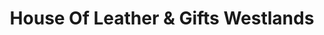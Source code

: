 ---
title: "House Of Leather & Gifts Westlands"
url: /nairobi/house-of-leather-und-gifts-westlands/
shop: Leder
---